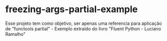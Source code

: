 # freezing-args-partial-example
Esse projeto tem como objetivo, ser apenas uma referencia para aplicação de "functools partial" - Exemplo extraído do livro "Fluent Python - Luciano Ramalho"
